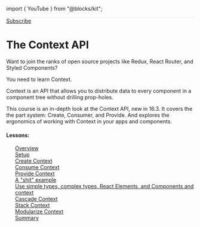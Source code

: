 import { YouTube } from "@blocks/kit";

<main class="xw-64r m-0a">
  <div class="py-4 px-2 topography-background" style="border-width: 1px 0; border-style: solid; border-color: #efefef">
    <YouTube videoId="rjpAR8Ibhss" />
  </div>

  <div class="m-2">
    <a class="btn buy-btn" style="width: 100%; text-align: center" href="/subscriptions/new">Subscribe</a>
  </div>

  <div class="m-2">
    <h1 class="m-0 fw-900" property="og:title" content="The Context API">The Context API</h1>
  </div>

  <div class="m-2">
    Want to join the ranks of open source projects like Redux, React Router, and Styled Components?

You need to learn Context.

Context is an API that allows you to distribute data to every component in a component tree without drilling prop-holes.

This course is an in-depth look at the Context API, new in 16.3. It covers the the part system: Create, Consumer, and Provide. And explores the ergonomics of working with Context in your apps and components.

  </div>

  <div class="px-2">
    <h4>Lessons: </h4>
    <ul class="p-0 bw-1p bc-white1" style="list-style-type: none">
        <a class="d-b c-black td-n td-u:h" title="Overview on learnreact.com" href="/lessons/2018-the-context-api-overview">
          <li class="p-1">
            Overview
          </li>
</a>        <a class="d-b c-black td-n td-u:h" title="Setup on learnreact.com" href="/lessons/2018-the-context-api-setup">
          <li class="p-1">
            Setup
          </li>
</a>        <a class="d-b c-black td-n td-u:h" title="Create Context on learnreact.com" href="/lessons/2018-the-context-api-create-context">
          <li class="p-1">
            Create Context
          </li>
</a>        <a class="d-b c-black td-n td-u:h" title="Consume Context on learnreact.com" href="/lessons/2018-the-context-api-consume-context">
          <li class="p-1">
            Consume Context
          </li>
</a>        <a class="d-b c-black td-n td-u:h" title="Provide Context on learnreact.com" href="/lessons/2018-the-context-api-provide-context">
          <li class="p-1">
            Provide Context
          </li>
</a>        <a class="d-b c-black td-n td-u:h" title="A &quot;shit&quot; example on learnreact.com" href="/lessons/2018-the-context-api-a-shit-example">
          <li class="p-1">
            A "shit" example
          </li>
</a>        <a class="d-b c-black td-n td-u:h" title="Use simple types, complex types, React Elements, and Components and context on learnreact.com" href="/lessons/2018-the-context-api-use%20simple-types-complex-types-react-elements-and-components-as-context">
          <li class="p-1">
            Use simple types, complex types, React Elements, and Components and context
          </li>
</a>        <a class="d-b c-black td-n td-u:h" title="Cascade Context on learnreact.com" href="/lessons/2018-the-context-api-cascade-context">
          <li class="p-1">
            Cascade Context
          </li>
</a>        <a class="d-b c-black td-n td-u:h" title="Stack Context on learnreact.com" href="/lessons/2018-the-context-api-stack-context">
          <li class="p-1">
            Stack Context
          </li>
</a>        <a class="d-b c-black td-n td-u:h" title="Modularize Context on learnreact.com" href="/lessons/2018-the-context-api-modularize-context">
          <li class="p-1">
            Modularize Context
          </li>
</a>        <a class="d-b c-black td-n td-u:h" title="Summary on learnreact.com" href="/lessons/2018-the-context-api-summary">
          <li class="p-1">
            Summary
          </li>
</a>    </ul>
  </div>
</main>
